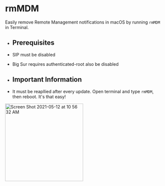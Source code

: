# rmMDM

Easily remove Remote Management notifications in macOS by running `rmMDM` in Terminal.

* ## Prerequisites
* SIP must be disabled
* Big Sur requires authenticated-root also be disabled

* ## Important Information
* It must be reapllied after every update. Open terminal and type `rmMDM`, then reboot. It's that easy!

<img width="253" alt="Screen Shot 2021-05-12 at 10 56 32 AM" src="https://user-images.githubusercontent.com/72932987/118006254-b99f3700-b310-11eb-9deb-f89ac46078ab.png">
